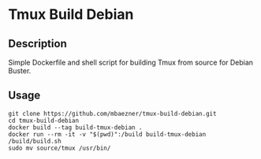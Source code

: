 # Tmux Build Debian

## Description

Simple Dockerfile and shell script for building Tmux from source for Debian Buster.

## Usage

``` shell
git clone https://github.com/mbaezner/tmux-build-debian.git
cd tmux-build-debian
docker build --tag build-tmux-debian .
docker run --rm -it -v "$(pwd)":/build build-tmux-debian /build/build.sh
sudo mv source/tmux /usr/bin/
```
